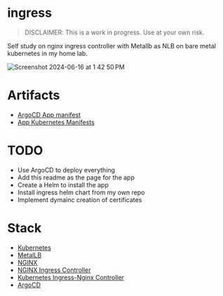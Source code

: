 # ingress

>DISCLAIMER: This is a work in progress. Use at your own risk.

Self study on nginx ingress controller with Metallb as NLB on bare metal kubernetes in my home lab.

![Screenshot 2024-06-16 at 1 42 50 PM](https://github.com/wbox/ingress/assets/1964035/e9fec18e-ba80-4091-904f-2a156ea5a9cb)

# Artifacts
- [ArgoCD App manifest](https://github.com/wbox/ingress/blob/main/argocd/ingress-app.yaml)
- [App Kubernetes Manifests](https://github.com/wbox/ingress/tree/main/app)

# TODO
- Use ArgoCD to deploy everything
- Add this readme as the page for the app
- Create a Helm to install the app
- Install ingress helm chart from my own repo
- Implement dymainc creation of certificates

# Stack
- [Kubernetes](https://kubernetes.io)
- [MetalLB](https://metallb.universe.tf)
- [NGINX](https://nginx.org/en/)
- [NGINX Ingress Controller](https://docs.nginx.com/nginx-ingress-controller/)
- [Kubernetes Ingress-Nginx Controller](https://kubernetes.github.io/ingress-nginx/)
- [ArgoCD](https://argo-cd.readthedocs.io/en/stable/)
